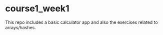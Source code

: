 course1_week1
=============

This repo includes a basic calculator app and also the exercises related to arrays/hashes.
